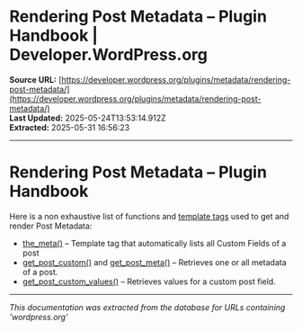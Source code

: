 # Rendering Post Metadata – Plugin Handbook | Developer.WordPress.org

**Source URL:** [https://developer.wordpress.org/plugins/metadata/rendering-post-metadata/](https://developer.wordpress.org/plugins/metadata/rendering-post-metadata/)  
**Last Updated:** 2025-05-24T13:53:14.912Z  
**Extracted:** 2025-05-31 16:56:23

---

# Rendering Post Metadata – Plugin Handbook

Here is a non exhaustive list of functions and [template tags](https://developer.wordpress.org/themes/basics/template-tags/) used to get and render Post Metadata:

*   [the\_meta()](https://developer.wordpress.org/reference/functions/the_meta/) – Template tag that automatically lists all Custom Fields of a post
*   [get\_post\_custom()](https://developer.wordpress.org/reference/functions/get_post_custom/) and [get\_post\_meta()](https://developer.wordpress.org/reference/functions/get_post_meta/) – Retrieves one or all metadata of a post.
*   [get\_post\_custom\_values()](https://developer.wordpress.org/reference/functions/get_post_custom_values/) – Retrieves values for a custom post field.

---

*This documentation was extracted from the database for URLs containing 'wordpress.org'*
